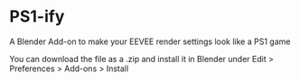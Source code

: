 # PS1-ify
A Blender Add-on to make your EEVEE render settings look like a PS1 game

You can download the file as a .zip and install it in Blender under Edit > Preferences > Add-ons > Install
